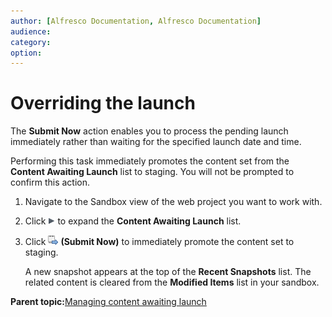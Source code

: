 ```yaml
---
author: [Alfresco Documentation, Alfresco Documentation]
audience: 
category: 
option: 
---
```


# Overriding the launch

The **Submit Now** action enables you to process the pending launch immediately rather than waiting for the specified launch date and time.

Performing this task immediately promotes the content set from the **Content Awaiting Launch** list to staging. You will not be prompted to confirm this action.

1.  Navigate to the Sandbox view of the web project you want to work with.

2.  Click ![Expand](../images/im-expand.png) to expand the **Content Awaiting Launch** list.

3.  Click ![Submit Now](../images/im-submitnow.png) **\(Submit Now\)** to immediately promote the content set to staging.

    A new snapshot appears at the top of the **Recent Snapshots** list. The related content is cleared from the **Modified Items** list in your sandbox.


**Parent topic:**[Managing content awaiting launch](../concepts/cuh-wcm-content-tolaunch.md)

